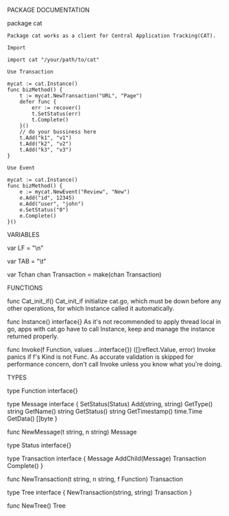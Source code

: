 PACKAGE DOCUMENTATION

package cat

    Package cat works as a client for Central Application Tracking(CAT).

    Import

	import cat "/your/path/to/cat"

    Use Transaction

	mycat := cat.Instance()
	func bizMethod() {
		t := mycat.NewTransaction("URL", "Page")
		defer func {
			err := recover()
			t.SetStatus(err)
			t.Complete()
		}()
		// do your bussiness here
		t.Add("k1", "v1")
		t.Add("k2", "v2")
		t.Add("k3", "v3")
	}

    Use Event

	mycat := cat.Instance()
	func bizMethod() {
		e := mycat.NewEvent("Review", "New")
		e.Add("id", 12345)
		e.Add("user", "john")
		e.SetStatus("0")
		e.Complete()
	}()

VARIABLES

var LF = "\n"

var TAB = "\t"

var Tchan chan Transaction = make(chan Transaction)

FUNCTIONS

func Cat_init_if()
    Cat_init_if initialize cat.go, which must be down before any other
    operations, for which Instance called it automatically.

func Instance() interface{}
    As it's not recommended to apply thread local in go, apps with cat.go
    have to call Instance, keep and manage the instance returned properly.

func Invoke(f Function, values ...interface{}) ([]reflect.Value, error)
    Invoke panics if f's Kind is not Func. As accurate validation is skipped
    for performance concern, don't call Invoke unless you know what you're
    doing.

TYPES

type Function interface{}

type Message interface {
    SetStatus(Status)
    Add(string, string)
    GetType() string
    GetName() string
    GetStatus() string
    GetTimestamp() time.Time
    GetData() []byte
}

func NewMessage(t string, n string) Message

type Status interface{}

type Transaction interface {
    Message
    AddChild(Message) Transaction
    Complete()
}

func NewTransaction(t string, n string, f Function) Transaction

type Tree interface {
    NewTransaction(string, string) Transaction
}

func NewTree() Tree


